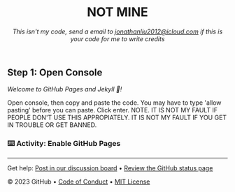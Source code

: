 <header>

<!--
  <<< Author notes: Course header >>>
  Include a 1280×640 image, course title in sentence case, and a concise description in emphasis.
  In your repository settings: enable template repository, add your 1280×640 social image, auto delete head branches.
  Add your open source license, GitHub uses MIT license.
-->

# NOT MINE

_This isn't my code, send a email to jonathanliu2012@icloud.com if this is your code for me to write credits_
</header>


## Step 1: Open Console

_Welcome to GitHub Pages and Jekyll :tada:!_

Open console, then copy and paste the code. You may have to type 'allow pasting' before you can paste. Click enter. NOTE. IT IS NOT MY FAULT IF PEOPLE DON'T USE THIS APPROPIATELY. IT IS NOT MY FAULT IF YOU GET IN TROUBLE OR GET BANNED.
### :keyboard: Activity: Enable GitHub Pages

---

Get help: [Post in our discussion board](https://github.com/orgs/skills/discussions/categories/github-pages) &bull; [Review the GitHub status page](https://www.githubstatus.com/)

&copy; 2023 GitHub &bull; [Code of Conduct](https://www.contributor-covenant.org/version/2/1/code_of_conduct/code_of_conduct.md) &bull; [MIT License](https://gh.io/mit)

</footer>
